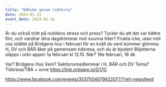 ```yaml
---
title: "BÄRsHa genom tiDVerna"
date: 2024-01-31
event_date: 2024-02-16
---
```


Är du också trött på nutidens stress och press? Tycker du att det var bättre förr, och vandrar dina dagdrömmar mot svunna tider? Frukta icke, utan möt oss istället på Bridgens hus i februari för en kväll du sent kommer glömma. H, DV och BÄR åker på gemensam tidsresa, och du är bjuden! Biljetterna släpps i orbi-appen 1a februari kl 12.15.
När? 16e februari, 18 dk

Var? Bridgens Hus
Vem? Sektionsmedlemmar i H, BÄR och DV
Tema? Tidsresa/TBA + ovve
https://link.orbiapp.io/G17G

https://www.facebook.com/events/3537504079822077/?ref=newsfeed